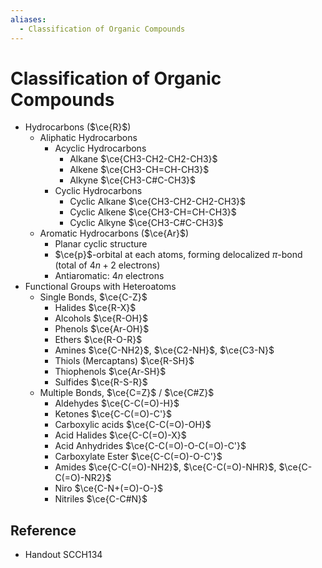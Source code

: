 ```yaml
---
aliases:
  - Classification of Organic Compounds
---
```


# Classification of Organic Compounds

- Hydrocarbons ($\ce{R}$)
	- Aliphatic Hydrocarbons
		- Acyclic Hydrocarbons
			- Alkane $\ce{CH3-CH2-CH2-CH3}$
			- Alkene $\ce{CH3-CH=CH-CH3}$
			- Alkyne $\ce{CH3-C#C-CH3}$
		- Cyclic Hydrocarbons
			- Cyclic Alkane $\ce{CH3-CH2-CH2-CH3}$
			- Cyclic Alkene $\ce{CH3-CH=CH-CH3}$
			- Cyclic Alkyne $\ce{CH3-C#C-CH3}$
	- Aromatic Hydrocarbons ($\ce{Ar}$)
		- Planar cyclic structure
		- $\ce{p}$-orbital at each atoms, forming delocalized $\pi$-bond (total of $4n+2$ electrons)
		- Antiaromatic: $4n$ electrons
- Functional Groups with Heteroatoms
	- Single Bonds, $\ce{C-Z}$
		- Halides $\ce{R-X}$
		- Alcohols $\ce{R-OH}$
		- Phenols $\ce{Ar-OH}$
		- Ethers $\ce{R-O-R}$
		- Amines $\ce{C-NH2}$, $\ce{C2-NH}$, $\ce{C3-N}$
		- Thiols (Mercaptans) $\ce{R-SH}$
		- Thiophenols $\ce{Ar-SH}$
		- Sulfides $\ce{R-S-R}$
	- Multiple Bonds, $\ce{C=Z}$ / $\ce{C#Z}$
		- Aldehydes $\ce{C-C(=O)-H}$
		- Ketones $\ce{C-C(=O)-C'}$
		- Carboxylic acids $\ce{C-C(=O)-OH}$
		- Acid Halides $\ce{C-C(=O)-X}$
		- Acid Anhydrides $\ce{C-C(=O)-O-C(=O)-C'}$
		- Carboxylate Ester $\ce{C-C(=O)-O-C'}$
		- Amides $\ce{C-C(=O)-NH2}$, $\ce{C-C(=O)-NHR}$, $\ce{C-C(=O)-NR2}$
		- Niro $\ce{C-N+(=O)-O-}$
		- Nitriles $\ce{C-C#N}$

## Reference

- Handout SCCH134
